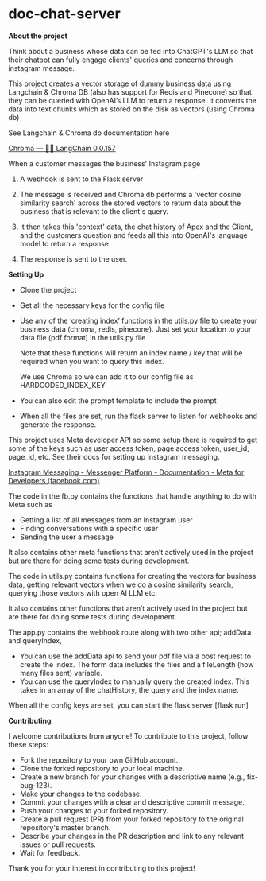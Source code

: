 # doc-chat-server

**About the project**

Think about a business whose data can be fed into ChatGPT's LLM so that their chatbot can fully engage clients' queries and concerns through instagram message.

This project creates a vector storage of dummy business data using Langchain & Chroma DB (also has support for Redis and Pinecone) so that they can be queried with OpenAI’s LLM to return a response. It converts the data into text chunks which as stored on the disk as vectors (using Chroma db)

See Langchain & Chroma db documentation here 

[Chroma — 🦜🔗 LangChain 0.0.157](https://python.langchain.com/en/latest/modules/indexes/vectorstores/examples/chroma.html)

When a customer messages the business' Instagram page

1. A webhook is sent to the Flask server

2. The message is received and Chroma db performs a 'vector cosine similarity search' across the stored vectors to return data about the business that is relevant to the client's query.

3. It then takes this 'context' data, the chat history of Apex and the Client, and the customers question and feeds all this into OpenAI's language model to return a response

4. The response is sent to the user.

**Setting Up**



* Clone the project
* Get all the necessary keys for the config file
* Use any of the ‘creating index’ functions in the utils.py file to create your business data (chroma, redis, pinecone). Just set your location to your data file (pdf format) in the utils.py file

    Note that these functions will return an index name / key that will be required when you want to query this index. 


    We use Chroma so we can add it to our config file as HARDCODED_INDEX_KEY

* You can also edit the prompt template to include the prompt
* When all the files are set, run the flask server to listen for webhooks and generate the response.

This project uses Meta developer API so some setup there is required to get some of the keys such as user access token, page access token, user_id, page_id, etc. See their docs for setting up Instagram messaging. 

[Instagram Messaging - Messenger Platform - Documentation - Meta for Developers (facebook.com)](https://developers.facebook.com/docs/messenger-platform/instagram/)

The code in the fb.py contains the functions that handle anything to do with Meta such as 



* Getting a list of all messages from an Instagram user
* Finding conversations with a specific user 
* Sending the user a message

It also contains other meta functions that aren’t actively used in the project but are there for doing some tests during development.

The code in utils.py contains functions for creating the vectors for business data, getting relevant vectors when we do a cosine similarity search, querying those vectors with open AI LLM etc. 

It also contains other functions that aren’t actively used in the project but are there for doing some tests during development.

The app.py contains the webhook route along with two other api; addData and queryIndex,



* You can use the addData api to send your pdf file via a post request to create the index. The form data includes the files and a fileLength (how many files sent) variable.
* You can use the queryIndex to manually query the created index. This takes in an array of the chatHistory, the query and the index name. 

When all the config keys are set, you can start the flask server [flask run]

**Contributing**

I welcome contributions from anyone! To contribute to this project, follow these steps:



* Fork the repository to your own GitHub account.
* Clone the forked repository to your local machine.
* Create a new branch for your changes with a descriptive name (e.g., fix-bug-123).
* Make your changes to the codebase.
* Commit your changes with a clear and descriptive commit message.
* Push your changes to your forked repository.
* Create a pull request (PR) from your forked repository to the original repository's master branch.
* Describe your changes in the PR description and link to any relevant issues or pull requests.
* Wait for feedback.

Thank you for your interest in contributing to this project!

 
